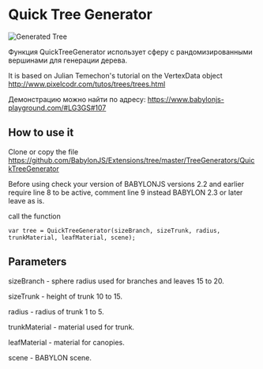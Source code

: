 # Quick Tree Generator

![Generated Tree ](/img/extensions/trees/quick1.png)

Функция QuickTreeGenerator использует сферу с рандомизированными вершинами для генерации дерева.

It is based on Julian Temechon's tutorial on the VertexData object http://www.pixelcodr.com/tutos/trees/trees.html

Демонстрацию можно найти по адресу:  https://www.babylonjs-playground.com/#LG3GS#107

## How to use it

Clone or copy the file https://github.com/BabylonJS/Extensions/tree/master/TreeGenerators/QuickTreeGenerator

Before using check your version of BABYLONJS versions 2.2 and earlier require line 8 to be active, comment line 9 instead
BABYLON 2.3 or later leave as is.

call the function

```
var tree = QuickTreeGenerator(sizeBranch, sizeTrunk, radius, trunkMaterial, leafMaterial, scene);
```

## Parameters

sizeBranch - sphere radius used for branches and leaves 15 to 20.

sizeTrunk - height of trunk 10 to 15.

radius - radius of trunk 1 to 5.

trunkMaterial - material used for trunk.

leafMaterial - material for canopies.
 
scene - BABYLON scene. 
